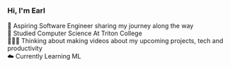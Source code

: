 ### Hi, I'm Earl

🌱 Aspiring Software Engineer sharing my journey along the way<br>
🤖 Studied Computer Science At Triton College<br>
👨🏾‍🔬 Thinking about making videos about my upcoming projects, tech and productivity<br>
☁️ Currently Learning ML<br>
